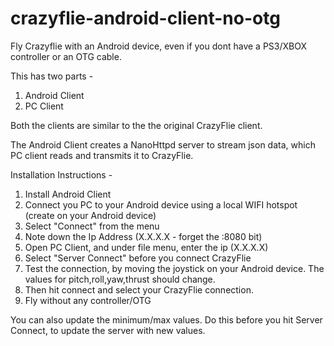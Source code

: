 crazyflie-android-client-no-otg
===============================

Fly Crazyflie with an Android device, even if you dont have a PS3/XBOX controller or an OTG cable.

This has two parts - 

1. Android Client 
2. PC Client 

Both the clients are similar to the the original CrazyFlie client.

The Android Client creates a NanoHttpd server to stream json data, which PC client reads and transmits it to CrazyFlie.  

Installation Instructions - 

1. Install Android Client 
2. Connect you PC to your Android device using a local WIFI hotspot (create on your Android device)
3. Select "Connect" from the menu
4. Note down the Ip Address (X.X.X.X - forget the :8080 bit)
5. Open PC Client, and under file menu, enter the ip (X.X.X.X)
6. Select "Server Connect" before you connect CrazyFlie
7. Test the connection, by moving the joystick on your Android device. The values for pitch,roll,yaw,thrust should change.
8. Then hit connect and select your CrazyFlie connection. 
9. Fly without any controller/OTG

You can also update the minimum/max values. Do this before you hit Server Connect, to update the server with new values.
